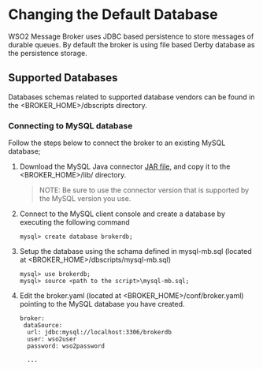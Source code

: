 # Changing the Default Database

WSO2 Message Broker uses JDBC based persistence to store messages of durable queues.
By default the broker is using file based Derby database as the persistence storage. 

## Supported Databases

Databases schemas related to supported database vendors can be found in the 
<BROKER_HOME>/dbscripts directory.
 
### Connecting to MySQL database

Follow the steps below to connect the broker to an existing MySQL database;

1. Download the MySQL Java connector [JAR file](https://dev.mysql.com/downloads/connector/j/), 
and copy it to the <BROKER_HOME>/lib/ directory.
    > NOTE: Be sure to use the connector version that is supported by the MySQL version you use.

2. Connect to the MySQL client console and create a database by executing the following command
    
    ```mysql-sql
    mysql> create database brokerdb;
    ```
3. Setup the database using the schama defined in mysql-mb.sql 
(located at <BROKER_HOME>/dbscripts/mysql-mb.sql)
    ```mysql-sql
    mysql> use brokerdb;
    mysql> source <path to the script>\mysql-mb.sql;
    ```

4. Edit the broker.yaml (located at <BROKER_HOME>/conf/broker.yaml) pointing to the MySQL
database you have created.
 
    ```
    broker:
     dataSource:
      url: jdbc:mysql://localhost:3306/brokerdb
      user: wso2user
      password: wso2password
      
      ...
   ```
